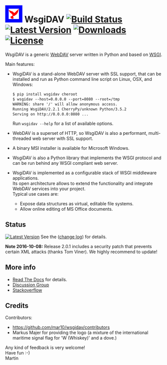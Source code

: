 # ![logo](logo.png?raw=true) WsgiDAV [![Build Status](https://travis-ci.org/mar10/wsgidav.png?branch=master)](https://travis-ci.org/mar10/wsgidav) [![Latest Version](https://img.shields.io/pypi/v/wsgidav.svg)](https://pypi.python.org/pypi/WsgiDAV/) [![Downloads](https://img.shields.io/pypi/dm/wsgidav.svg)](https://pypi.python.org/pypi/WsgiDAV/) [![License](https://img.shields.io/pypi/l/wsgidav.svg)](https://pypi.python.org/pypi/WsgiDAV/)

WsgiDAV is a generic [WebDAV](http://www.ietf.org/rfc/rfc4918.txt) server 
written in Python and based on [WSGI](http://www.python.org/dev/peps/pep-0333/).

Main features:

  - WsgiDAV is a stand-alone WebDAV server with SSL support, that can be 
    installed and run as Python command line script on Linux, OSX, and Windows:<br>
    ```
    $ pip install wsgidav cheroot
    $ wsgidav --host=0.0.0.0 --port=8080 --root=/tmp
    WARNING: share '/' will allow anonymous access.
    Running WsgiDAV/2.2.1 CherryPy/unknown Python/3.5.2
    Serving on http://0.0.0.0:8080 ...
    ```

    Run `wsgidav --help` for a list of available options.
  - WebDAV is a superset of HTTP, so WsgiDAV is also a performant, multi-threaded
    web server with SSL support.
  - A binary MSI installer is available for Microsoft Windows.
  - WsgiDAV is also a Python library that implements the WSGI protocol and can
	  be run behind any WSGI compliant web server.<br>
  - WsgiDAV is implemented as a configurable stack of WSGI middleware
    applications.<br>
    Its open architecture allows to extend the functionality and integrate
    WebDAV services into your project.<br>
  	Typical use cases are:
  	- Expose data structures as virtual, editable file systems.
  	- Allow online editing of MS Office documents.


## Status

[![Latest Version](https://img.shields.io/pypi/v/wsgidav.svg)](https://pypi.python.org/pypi/WsgiDAV/)
See the ([change log](CHANGELOG.md)) for details.

**Note 2016-10-08:** Release 2.0.1 includes a security patch that prevents certain XML
attacks (thanks Tom Viner). We highly recommend to update!


## More info

  * [Read The Docs](http://wsgidav.rtfd.org) for details.
  * [Discussion Group](https://groups.google.com/forum/#!forum/wsgidav)
  * [Stackoverflow](http://stackoverflow.com/questions/tagged/wsgidav)


## Credits

Contributors:

  * <https://github.com/mar10/wsgidav/contributors>
  * Markus Majer for providing the logo (a mixture of the international 
    maritime signal flag for 'W (Whiskey)' and a dove.)


Any kind of feedback is very welcome!<br>
Have fun  :-)<br>
Martin
